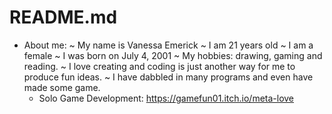 # README.md

- About me:
  ~ My name is Vanessa Emerick
  ~ I am 21 years old
  ~ I am a female
  ~ I was born on July 4, 2001
  ~ My hobbies: drawing, gaming and reading.
  ~ I love creating and coding is just another way for me to produce fun ideas.
  ~ I have dabbled in many programs and even have made some game.
    - Solo Game Development: https://gamefun01.itch.io/meta-love

